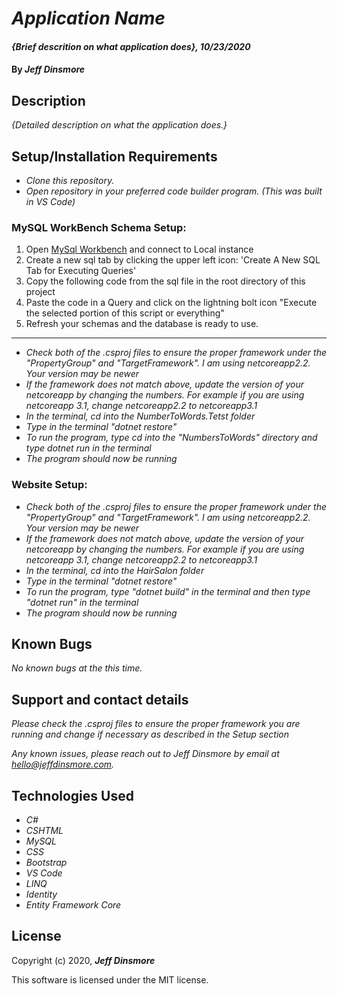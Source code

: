 # _Application Name_

#### _{Brief descrition on what application does}, 10/23/2020_

#### By _Jeff Dinsmore_

## Description

_{Detailed description on what the application does.}_

## Setup/Installation Requirements

* _Clone this repository._
* _Open repository in your preferred code builder program. (This was built in VS Code)_

### MySQL WorkBench Schema Setup:
1. Open [MySql Workbench](https://www.mysql.com/products/workbench/) and connect to Local instance
2. Create a new sql tab by clicking the upper left icon: 'Create A New SQL Tab for Executing Queries'
3. Copy the following code from the sql file in the root directory of this project
4. Paste the code in a Query and click on the lightning bolt icon "Execute the selected portion of this script or everything"
5. Refresh your schemas and the database is ready to use.
---

* _Check both of the .csproj files to ensure the proper framework under the "PropertyGroup" and "TargetFramework". I am using netcoreapp2.2. Your version may be newer_
* _If the framework does not match above, update the version of your netcoreapp by changing the numbers. For example if you are using netcoreapp 3.1, change netcoreapp2.2 to netcoreapp3.1_
* _In the terminal, cd into the NumberToWords.Tetst folder_
* _Type in the terminal "dotnet restore"_
* _To run the program, type cd into the "NumbersToWords" directory and type dotnet run in the terminal_
* _The program should now be running_

### Website Setup:
* _Check both of the .csproj files to ensure the proper framework under the "PropertyGroup" and "TargetFramework". I am using netcoreapp2.2. Your version may be newer_
* _If the framework does not match above, update the version of your netcoreapp by changing the numbers. For example if you are using netcoreapp 3.1, change netcoreapp2.2 to netcoreapp3.1_
* _In the terminal, cd into the HairSalon folder_
* _Type in the terminal "dotnet restore"_
* _To run the program, type "dotnet build" in the terminal and then type "dotnet run" in the terminal_
* _The program should now be running_

## Known Bugs

_No known bugs at the this time._

## Support and contact details

_Please check the .csproj files to ensure the proper framework you are running and change if necessary as described in the Setup section_

_Any known issues, please reach out to Jeff Dinsmore by email at hello@jeffdinsmore.com._

## Technologies Used

* _C#_
* _CSHTML_
* _MySQL_
* _CSS_
* _Bootstrap_
* _VS Code_
* _LINQ_
* _Identity_
* _Entity Framework Core_


## License

Copyright (c) 2020, **_Jeff Dinsmore_**

This software is licensed under the MIT license.